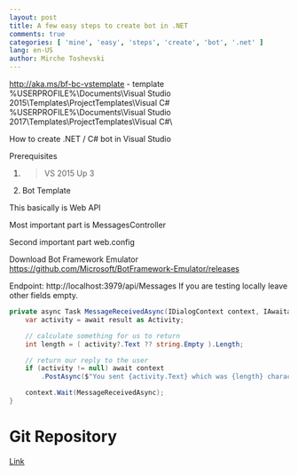 ```yaml
---
layout: post
title: A few easy steps to create bot in .NET
comments: true
categories: [ 'mine', 'easy', 'steps', 'create', 'bot', '.net' ]
lang: en-US
author: Mirche Toshevski
---
```

http://aka.ms/bf-bc-vstemplate - template
%USERPROFILE%\Documents\Visual Studio 2015\Templates\ProjectTemplates\Visual C#\
%USERPROFILE%\Documents\Visual Studio 2017\Templates\ProjectTemplates\Visual C#\

How to create .NET / C# bot in Visual Studio

Prerequisites
1. > VS 2015 Up 3
2. Bot Template

This basically is Web API

Most important part is MessagesController

Second important part web.config

Download Bot Framework Emulator
https://github.com/Microsoft/BotFramework-Emulator/releases

Endpoint: http://localhost:3979/api/Messages
If you are testing locally leave other fields empty.

```cs
private async Task MessageReceivedAsync(IDialogContext context, IAwaitable<object> 		result) {
    var activity = await result as Activity;

    // calculate something for us to return
    int length = ( activity?.Text ?? string.Empty ).Length;

    // return our reply to the user
	if (activity != null) await context
    	.PostAsync($"You sent {activity.Text} which was {length} characters");

	context.Wait(MessageReceivedAsync);
}
```



# Git Repository
[Link](https://github.com/neemesis/PrivateNuGetRepository)